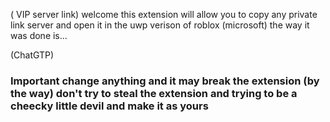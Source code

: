 ( VIP server link) welcome this extension will allow you to copy any private link server and open it in the uwp verison of roblox (microsoft) the way it was done is...

(ChatGTP)




### Important change anything and it may break the extension (by the way) don't try to steal the extension and trying to be a cheecky little devil and make it as yours 
